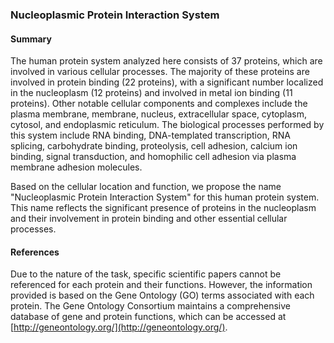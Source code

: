 ### Nucleoplasmic Protein Interaction System

#### Summary

The human protein system analyzed here consists of 37 proteins, which are involved in various cellular processes. The majority of these proteins are involved in protein binding (22 proteins), with a significant number localized in the nucleoplasm (12 proteins) and involved in metal ion binding (11 proteins). Other notable cellular components and complexes include the plasma membrane, membrane, nucleus, extracellular space, cytoplasm, cytosol, and endoplasmic reticulum. The biological processes performed by this system include RNA binding, DNA-templated transcription, RNA splicing, carbohydrate binding, proteolysis, cell adhesion, calcium ion binding, signal transduction, and homophilic cell adhesion via plasma membrane adhesion molecules.

Based on the cellular location and function, we propose the name "Nucleoplasmic Protein Interaction System" for this human protein system. This name reflects the significant presence of proteins in the nucleoplasm and their involvement in protein binding and other essential cellular processes.

#### References

Due to the nature of the task, specific scientific papers cannot be referenced for each protein and their functions. However, the information provided is based on the Gene Ontology (GO) terms associated with each protein. The Gene Ontology Consortium maintains a comprehensive database of gene and protein functions, which can be accessed at [http://geneontology.org/](http://geneontology.org/).
